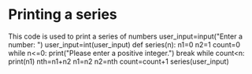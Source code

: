 # Printing a series
 This code is used to print a series of numbers
user_input=input("Enter a number: ")
user_input=int(user_input)
def series(n):
  n1=0
  n2=1
  count=0
  while n<=0:
    print("Please enter a positive integer.")
    break
  while count<n:
    print(n1)
    nth=n1+n2
    n1=n2
    n2=nth
    count=count+1
series(user_input)

